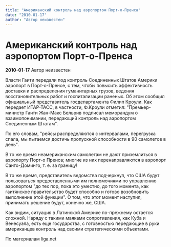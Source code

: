 ```yaml
---
title: "Американский контроль над аэропортом Порт-о-Пренса"
date: "2010-01-17"
author: "Автор неизвестен"
---
```


# Американский контроль над аэропортом Порт-о-Пренса

**2010-01-17** Автор неизвестен

Власти Гаити передали под контроль Соединенных Штатов Америки аэропорт в Порт-о-Пренсе, с тем, чтобы повысить эффективность доставки и распределения гуманитарных грузов, ведения восстановительных работ и госпитализации раненых. Об этом сообщил официальный представитель госдепартамента Филип Кроули. Как передает ИТАР-ТАСС, в частности, Ф.Кроули отметил: "Премьер-министр Гаити Жан-Макс Бельрив подписал меморандум о взаимопонимании, передающий контроль над аэропортом Соединенным Штатам".

По его словам, "рейсы распределяются с интервалами, перегрузка спала, мы пытаемся достичь пропускной способности в 90 самолетов в день".

В то же время неамериканским самолетам не дают приземлиться в аэропорту Порт-о Пренса; многие из них перенаправляются в аэропорт Санто-Доминго, т. е. за границу!

В то же время, представитель ведомства подчеркнул, что США будут пользоваться предоставленными им полномочиями по управлению аэропортом "до тех пор, пока это уместно, до того момента, как гаитянское правительство будет способно и готово возобновить выполнение этой функции". О том, что этот момент наступил, принимать решение будут, конечно же, США.

Как видим, ситуация в Латинской Америке по-прежнему остается сложной. Наряду с такими маяками сопротивления, как Куба и Венесуэла, есть еще государства, с готовностью передающие в руки американцев контроль над своими стратегическими объектами.

По материалам liga.net
